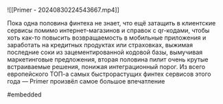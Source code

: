 
![[Primer - 20240830224543667.mp4]]

Пока одна половина финтеха не знает, что ещё затащить в клиентские сервисы помимо интернет-магазинов и справок с qr-кодами, чтобы хоть как-то повысить возвращаемость в мобильные приложения и заработать на кредитных продуктах или страховках, выжимая последние соки из зацементированной кодовой базы, вымучивая маркетинговые предложения, вторая половина пилит очень крутые встраиваемые решения, понижая интеграционный порог. Из всего европейского ТОП-а самых  быстрорастущих финтех сервисов этого года — Primer произвёл самое большое впечатление

#embedded 